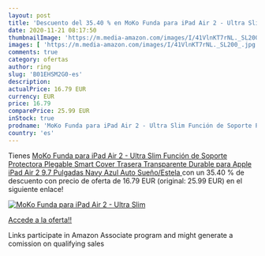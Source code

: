 ```yaml
---
layout: post
title: 'Descuento del 35.40 % en MoKo Funda para iPad Air 2 - Ultra Slim '
date: 2020-11-21 08:17:50
thumbnailImage: 'https://m.media-amazon.com/images/I/41VlnKT7rNL._SL200_.jpg'
images: [ 'https://m.media-amazon.com/images/I/41VlnKT7rNL._SL200_.jpg' ]
comments: true
category: ofertas
author: ring
slug: 'B01EHSM2G0-es'
description:
actualPrice: 16.79 EUR
currency: EUR
price: 16.79
comparePrice: 25.99 EUR
inStock: true
prodname: 'MoKo Funda para iPad Air 2 - Ultra Slim Función de Soporte Protectora Plegable Smart Cover Trasera Transparente Durable para Apple iPad Air 2 9.7 Pulgadas  Navy Azul  Auto Sueño/Estela '
country: 'es'
---
```


Tienes [MoKo Funda para iPad Air 2 - Ultra Slim Función de Soporte Protectora Plegable Smart Cover Trasera Transparente Durable para Apple iPad Air 2 9.7 Pulgadas  Navy Azul  Auto Sueño/Estela ](https://www.amazon.es/dp/B01EHSM2G0/?tag=tolees-21) con un 35.40 % de descuento con precio de oferta de 16.79 EUR (original: 25.99 EUR) en el siguiente enlace!

[![MoKo Funda para iPad Air 2 - Ultra Slim ](https://m.media-amazon.com/images/I/41VlnKT7rNL._SL200_.jpg)](https://www.amazon.es/dp/B01EHSM2G0/?tag=tolees-21)

[Accede a la oferta!!](https://www.amazon.es/dp/B01EHSM2G0/?tag=tolees-21)

Links participate in Amazon Associate program and might generate a comission on qualifying sales


